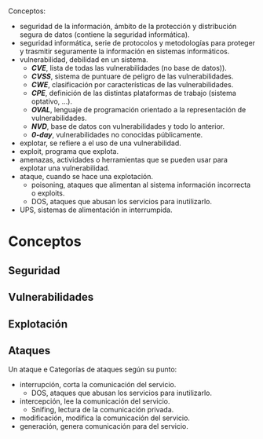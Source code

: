 # 
Conceptos:
- seguridad de la información, ámbito de la protección y distribución segura de datos (contiene la seguridad informática).
- seguridad informática, serie de protocolos y metodologías para proteger y trasmitir seguramente la información en sistemas informáticos.
- vulnerabilidad, debilidad en un sistema.
	- ***CVE***, lista de todas las vulnerabilidades (no base de datos)).
	- ***CVSS***, sistema de puntuare de peligro de las vulnerabilidades.
	- ***CWE***, clasificación por características de las vulnerabilidades.
	- ***CPE***, definición de las distintas plataformas de trabajo (sistema optativo, ...).
	- ***OVAL***, lenguaje de programación orientado a la representación de vulnerabilidades.
	- ***NVD***, base de datos con vulnerabilidades y todo lo anterior.
	- ***0-day***, vulnerabilidades no conocidas públicamente.
- explotar, se refiere a el uso de una vulnerabilidad.
- exploit, programa que explota.
- amenazas, actividades o herramientas que se pueden usar para explotar una vulnerabilidad.
- ataque, cuando se hace una explotación.
	- poisoning, ataques que alimentan al sistema información incorrecta o exploits.
	- DOS, ataques que abusan los servicios para inutilizarlo.
- UPS, sistemas de alimentación in interrumpida.

# Conceptos
## Seguridad
## Vulnerabilidades
## Explotación
## Ataques
Un ataque e
Categorías de ataques según su punto:
- interrupción, corta la comunicación del servicio.
	- DOS, ataques que abusan los servicios para inutilizarlo.
- intercepción, lee la comunicación del servicio.
	- Snifing, lectura de la comunicación privada.
- modificación, modifica la comunicación del servicio.
- generación, genera comunicación para del servicio.